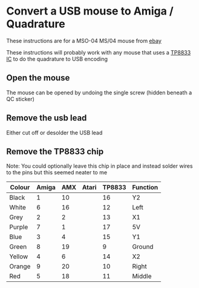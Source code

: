 # Convert a USB mouse to Amiga / Quadrature

These instructions are for a MSO-04 MS/04 mouse from [ebay](https://www.ebay.co.uk/itm/334450794872?hash=item4dded22178:g:UagAAOSw2g5i1rwA)

These instructions will probably work with any mouse that uses a [TP8833 IC](https://www.digchip.com/datasheets/parts/datasheet/485/TP8833-pdf.php)
to do the quadrature to USB encoding

## Open the mouse

The mouse can be opened by undoing the single screw (hidden beneath a QC sticker)

## Remove the usb lead

Either cut off or desolder the USB lead

## Remove the TP8833 chip

Note: You could optionally leave this chip in place and instead solder wires to the pins but this seemed neater to me



|Colour |Amiga  |AMX    |Atari  |TP8833 |Function
|-------|-------|-------|-------|-------|------------------------------
|Black  |   1   |  10   |       |  16   | Y2
|White  |   6   |  16   |       |  12   | Left
|Grey   |   2   |   2   |       |  13   | X1
|Purple |   7   |   1   |       |  17   | 5V
|Blue   |   3   |   4   |       |  15   | Y1
|Green  |   8   |  19   |       |   9   | Ground
|Yellow |   4   |   6   |       |  14   | X2
|Orange |   9   |  20   |       |  10   | Right
|Red    |   5   |  18   |       |  11   | Middle
